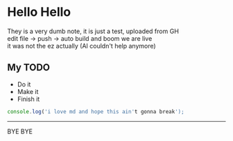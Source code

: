 # Hello Hello

They is a very dumb note, it is just a test, uploaded from GH  
edit file -> push -> auto build and boom we are live  
it was not the ez actually (AI couldn't help anymore)

## My TODO

- Do it
- Make it
- Finish it

```JavaScript
console.log('i love md and hope this ain't gonna break');
```

---

BYE BYE

